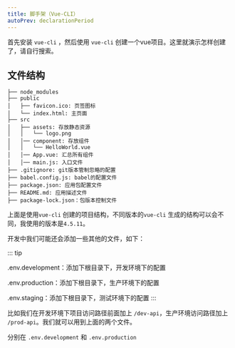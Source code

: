 ```yaml
---
title: 脚手架（Vue-CLI）
autoPrev: declarationPeriod
---
```

首先安装 `vue-cli` ，然后使用 `vue-cli` 创建一个vue项目。这里就演示怎样创建了，请自行搜索。

## 文件结构

	├── node_modules 
	├── public
	│   ├── favicon.ico: 页签图标
	│   └── index.html: 主页面
	├── src
	│   ├── assets: 存放静态资源
	│   │   └── logo.png
	│   │── component: 存放组件
	│   │   └── HelloWorld.vue
	│   │── App.vue: 汇总所有组件
	│   │── main.js: 入口文件
	├── .gitignore: git版本管制忽略的配置
	├── babel.config.js: babel的配置文件
	├── package.json: 应用包配置文件 
	├── README.md: 应用描述文件
	├── package-lock.json：包版本控制文件

上面是使用`vue-cli` 创建的项目结构，不同版本的`vue-cli` 生成的结构可以会不同，我使用的版本是`4.5.11`。

开发中我们可能还会添加一些其他的文件，如下：

::: tip

.env.development：添加下根目录下，开发环境下的配置

.env.production：添加下根目录下，生产环境下的配置

.env.staging：添加下根目录下，测试环境下的配置
:::

比如我们在开发环境下项目访问路径前面加上 `/dev-api`，生产环境访问路径加上 `/prod-api`。我们就可以用到上面的两个文件。

分别在 `.env.development` 和 `.env.production` 
```
```